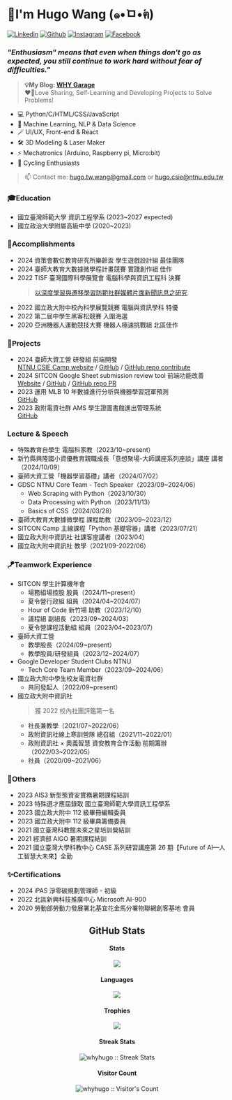 # 👋I'm Hugo Wang (๑•̀ㅁ•́ฅ)

[![Linkedin](https://img.shields.io/badge/Hugo_Wang-0077B5.svg?logo=linkedin&logoColor=white&style=for-the-badge)](https://www.linkedin.com/in/whyhugo/)
[![Github](https://img.shields.io/badge/whyhugo-100000.svg?logo=github&logoColor=white&style=for-the-badge)](https://github.com/whyhugo)
[![Instagram](https://img.shields.io/badge/whyhugo.tw-E4405F.svg?logo=instagram&logoColor=white&style=for-the-badge)](https://www.instagram.com/whyhugo.tw/)
[![Facebook](https://img.shields.io/badge/whyhugo-1877F2.svg?logo=facebook&logoColor=white&style=for-the-badge)](https://www.facebook.com/whyhugo/)

### *"Enthusiasm" means that even when things don't go as expected, you still continue to work hard without fear of difficulties."*
> **💡My Blog: [WHY Garage](https://whyhugo.github.io)**<br>
> ❤️‍🔥Love Sharing, Self-Learning and Developing Projects to Solve Problems!

+ 💻 Python/C/HTML/CSS/JavaScript
+ 🧠 Machine Learning, NLP & Data Science
+ 🪄 UI/UX, Front-end & React
+ 🛠️ 3D Modeling & Laser Maker
+ ⚡ Mechatronics (Arduino, Raspberry pi, Micro:bit)
+ 🚴 Cycling Enthusiasts 
> 📫 Contact me: hugo.tw.wang@gmail.com or hugo.csie@ntnu.edu.tw

### 🎓Education
+ 國立臺灣師範大學 資訊工程學系 (2023~2027 expected)
+ 國立政治大學附屬高級中學 (2020~2023)

### 🏅Accomplishments
+ 2024 資策會數位教育研究所樂齡盃 學生遊戲設計組 最佳團隊
+ 2024 臺師大教育大數據微學程計畫競賽 實踐創作組 佳作
+ 2022 TISF 臺灣國際科學展覽會 電腦科學與資訊工程科 決賽
  > [以深度學習與遷移學習防範社群媒體片面新聞訊息之研究](https://www.ntsec.edu.tw/science/detail.aspx?a=21&cat=19270&sid=19394)
+ 2022 國立政大附中校內科學展覽競賽 電腦與資訊學科 特優
+ 2022 第二屆中學生黑客松競賽 入圍海選
+ 2020 亞洲機器人運動競技大賽 機器人極速挑戰組 北區佳作

### 🧩Projects
+ 2024 臺師大資工營 研發組 前端開發 <br>[NTNU CSIE Camp website](https://camp.csie.cool/) / [GitHub](https://github.com/CSIE-Camp/Camp_website_2024) / [GitHub repo contribute](https://github.com/CSIE-Camp/Camp_website_2024/graphs/contributors)
+ 2024 SITCON Google Sheet submission review tool 前端功能改善 <br>[Website](https://sitcon.org/submission-review/) / [GitHub](https://github.com/sitcon-tw/submission-review) / [GitHub repo PR](https://github.com/sitcon-tw/submission-review/pull/5)
+ 2023 運用 MLB 10 年數據進行分析與機器學習冠軍預測 <br>[GitHub](https://github.com/whyhugo/Data-Analysis-in-Sports)
+ 2023 政附電資社群 AMS 學生證圖書館進出管理系統 <br>[GitHub](https://github.com/ahsnccu-cim/lib-AMS)

### Lecture & Speech
+ 特殊教育自學生 電腦科家教（2023/10~present）
+ 新竹縣興隆國小資優教育親職成長「意想聚場-大師講座系列座談」講座 講者（2024/10/09）
+ 臺師大資工營「機器學習基礎」講者（2024/07/02）
+ GDSC NTNU Core Team - Tech Speaker（2023/09~2024/06）
  + Web Scraping with Python（2023/10/30）
  + Data Processing with Python（2023/11/13）
  + Basics of CSS（2024/03/28）
+ 臺師大教育大數據微學程 課程助教（2023/09~2023/12）
+ SITCON Camp 主線課程「Python 基礎容器」講者（2023/07/21）
+ 國立政大附中資訊社 社課客座講者（2023/04）
+ 國立政大附中資訊社 教學（2021/09-2022/06）

### 🪁Teamwork Experience
+ SITCON 學生計算機年會
  + 場務組場控股 股員（2024/11~present）
  + 夏令營行政組 組員（2024/04~2024/07）
  + Hour of Code 新竹場 助教（2023/12/10）
  + 議程組 副組長（2023/09~2024/03）
  + 夏令營課程活動組 組員（2023/04~2023/07）
+ 臺師大資工營
  + 教學股長（2024/09~present）
  + 教學股員/研發組員（2023/12~2024/07）
+ Google Developer Student Clubs NTNU
  + Tech Core Team Member（2023/09~2024/06）
+ 國立政大附中學生校友電資社群
  + 共同發起人（2022/09~present）
+ 國立政大附中資訊社
  > 獲 2022 校內社團評鑑第一名  
  + 社長兼教學（2021/07~2022/06）
  + 政附資訊社線上寒訓營隊 總召組（2021/11~2022/01）
  + 政附資訊社 × 奧義智慧 資安教育合作活動 前期籌辦（2022/03~2022/05）
  + 社員（2020/09~2021/06）

### 🎯Others
+ 2023 AIS3 新型態資安實務暑期課程結訓
+ 2023 特殊選才應屆錄取 國立臺灣師範大學資訊工程學系
+ 2023 國立政大附中 112 級畢冊編輯委員
+ 2023 國立政大附中 112 級畢典籌備委員
+ 2021 國立臺灣科教館未來之星培訓營結訓
+ 2021 經濟部 AIGO 暑期課程結訓
+ 2021 國立臺灣大學科教中心 CASE 系列研習講座第 26 期【Future of AI—人工智慧大未來】全勤 

### ✨Certifications
+ 2024 iPAS 淨零碳規劃管理師 - 初級
+ 2022 北區新興科技推廣中心 Microsoft AI-900
+ 2020 勞動部勞動力發展署北基宜花金馬分署物聯網創客基地 會員

<!--
[![GitHub - Language Stats-Dark](https://github-readme-stats.vercel.app/api/top-langs/?username=whyhugo&layout=compact&langs_count=4&cache_seconds=7200&card_height=300&theme=chartreuse-dark#gh-dark-mode-only)](https://github.com/whyhugo/github-readme-stats#gh-dark-mode-only) [![GitHub Stats-Dark](https://github-readme-stats.vercel.app/api?username=whyhugo&show_icons=true&count_private=true&cache_seconds=7200&card_width=400&theme=chartreuse-dark#gh-dark-mode-only)](https://github.com/whyhugo/github-readme-stats#gh-dark-mode-only)


[![GitHub - Language Stats-Light](https://github-readme-stats.vercel.app/api/top-langs/?username=whyhugo&layout=compact&langs_count=4&cache_seconds=7200&card_height=300&theme=buefy#gh-light-mode-only)](https://github.com/whyhugo/github-readme-stats#gh-light-mode-only) [![GitHub Stats-Light](https://github-readme-stats.vercel.app/api?username=whyhugo&show_icons=true&count_private=true&cache_seconds=7200&card_width=400&card_width=500&theme=buefy#gh-light-mode-only)](https://github.com/whyhugo/github-readme-stats#gh-light-mode-only)


[![trophy](https://github-profile-trophy.vercel.app/?username=whyhugo&theme=chartreuse-dark&column=4&margin-w=15&margin-h=15)](https://github.com/whyhugo/github-profile-trophy)-->

<h2 align="center">GitHub Stats</h1>

<h4 align="center">Stats</h4>
<p align="center"> 
  <img src="https://github-readme-stats.vercel.app/api?username=whyhugo&show_icons=true&count_private=true&cache_seconds=7200&card_width=400&theme=gruvbox">
</p>

<h4 align="center">Languages</h4>
<p align="center"> 
  <img src="https://github-readme-stats.vercel.app/api/top-langs/?username=whyhugo&layout=compact&langs_count=4&cache_seconds=7200&card_height=300&theme=gruvbox">
</p>

<h4 align="center">Trophies</h4>
<p align="center"> 
  <img src="https://github-profile-trophy.vercel.app/?username=whyhugo&theme=gruvbox&column=4&margin-w=15&margin-h=15">
</p>

<h4 align="center">Streak Stats</h4>
<p align="center"><img src="https://streak-stats.demolab.com/?user=whyhugo&theme=gruvbox" alt="whyhugo :: Streak Stats" /></p>

<h4 align="center">Visitor Count</h4>
<p align="center"><img src="https://profile-counter.glitch.me/{whyhugo}/count.svg" alt="whyhugo :: Visitor's Count" /></p>
